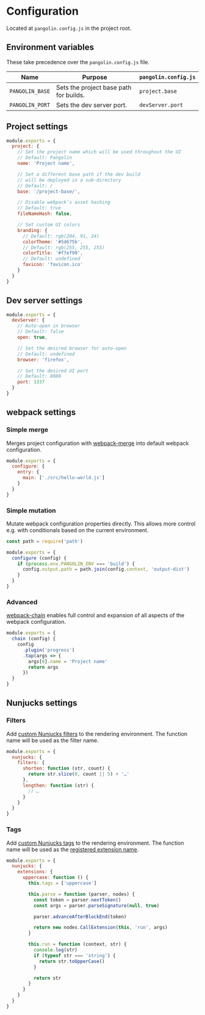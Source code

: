 # Configuration

Located at `pangolin.config.js` in the project root.


## Environment variables

These take precedence over the `pangolin.config.js` file.

| Name            | Purpose                                | `pangolin.config.js` |
|-----------------|----------------------------------------|----------------------|
| `PANGOLIN_BASE` | Sets the project base path for builds. | `project.base`       |
| `PANGOLIN_PORT` | Sets the dev server port.              | `devServer.port`     |


## Project settings

```js
module.exports = {
  project: {
    // Set the project name which will be used throughout the UI
    // Default: Pangolin
    name: 'Project name',

    // Set a different base path if the dev build
    // will be deployed in a sub-directory
    // Default: /
    base: '/project-base/',

    // Disable webpack’s asset hashing
    // Default: true
    fileNameHash: false,

    // Set custom UI colors
    branding: {
      // Default: rgb(204, 91, 24)
      colorTheme: '#5d675b',
      // Default: rgb(255, 255, 255)
      colorTitle: '#f7ef99',
      // Default: undefined
      favicon: 'favicon.ico'
    }
  }
}
```

## Dev server settings

```js
module.exports = {
  devServer: {
    // Auto-open in browser
    // Default: false
    open: true,

    // Set the desired browser for auto-open
    // Default: undefined
    browser: 'firefox',

    // Set the desired UI port
    // Default: 8080
    port: 1337
  }
}
```

## webpack settings

### Simple merge

Merges project configuration with [webpack-merge](https://github.com/survivejs/webpack-merge) into default webpack configuration.

```js
module.exports = {
  configure: {
    entry: {
      main: ['./src/hello-world.js']
    }
  }
}
```

### Simple mutation

Mutate webpack configuration properties directly. This allows more control e.g. with conditionals based on the current environment.

```js
const path = require('path')

module.exports = {
  configure (config) {
    if (process.env.PANGOLIN_ENV === 'build') {
      config.output.path = path.join(config.context, 'output-dist')
    }
  }
}
```

### Advanced

[webpack-chain](https://github.com/mozilla-neutrino/webpack-chain) enables full control and expansion of all aspects of the webpack configuration.

```js
module.exports = {
  chain (config) {
    config
      .plugin('progress')
      .tap(args => {
        args[0].name = 'Project name'
        return args
      })
  }
}
```

## Nunjucks settings

### Filters

Add [custom Nunjucks filters](https://mozilla.github.io/nunjucks/api.html#custom-filters) to the rendering environment. The function name will be used as the filter name.

```js
module.exports = {
  nunjucks: {
    filters: {
      shorten: function (str, count) {
        return str.slice(0, count || 5) + '…'
      },
      lengthen: function (str) {
        // …
      }
    }
  }
}
```

### Tags

Add [custom Nunjucks tags](https://mozilla.github.io/nunjucks/api.html#custom-tags) to the rendering environment. The function name will be used as the [registered extension name](https://mozilla.github.io/nunjucks/api.html#addextension).

```js
module.exports = {
  nunjucks: {
    extensions: {
      uppercase: function () {
        this.tags = ['uppercase']

        this.parse = function (parser, nodes) {
          const token = parser.nextToken()
          const args = parser.parseSignature(null, true)

          parser.advanceAfterBlockEnd(token)

          return new nodes.CallExtension(this, 'run', args)
        }

        this.run = function (context, str) {
          console.log(str)
          if (typeof str === 'string') {
            return str.toUpperCase()
          }

          return str
        }
      }
    }
  }
}
```

